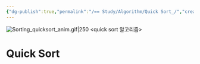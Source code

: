 ```yaml
---
{"dg-publish":true,"permalink":"/== Study/Algorithm/Quick Sort_/","created":"2023-12-04T23:04:08.000+09:00","updated":"2025-01-14T15:33:43.000+09:00"}
---
```


![Sorting_quicksort_anim.gif|250](/img/user/z-Attached%20Files/Sorting_quicksort_anim.gif)
<quick sort 알고리즘>

# Quick Sort
